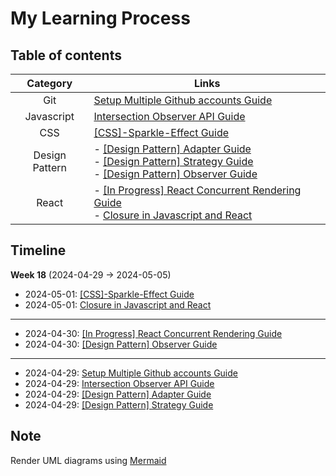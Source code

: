 # My Learning Process

## Table of contents
| Category | Links |
| :--------: | ------- |
| Git | [Setup Multiple Github accounts Guide](https://github.com/DinhSonHai/Learning/blob/main/2024-Week-18/Setup-multiple-github-accounts.md) |
| Javascript  | [Intersection Observer API Guide](https://github.com/DinhSonHai/Learning/blob/main/2024-Week-18/Intersection-Observer-API.md) |
| CSS  | [[CSS]-Sparkle-Effect Guide](https://github.com/DinhSonHai/Learning/blob/main/2024-Week-18/[CSS]-Sparkle-Effect.md) |
| Design Pattern  | - [[Design Pattern] Adapter Guide](https://github.com/DinhSonHai/Learning/blob/main/2024-Week-18/[Design-Pattern]-Adapter.md)<br />- [[Design Pattern] Strategy Guide](https://github.com/DinhSonHai/Learning/blob/main/2024-Week-18/[Design-Pattern]-Strategy.md)<br />- [[Design Pattern] Observer Guide](https://github.com/DinhSonHai/Learning/blob/main/2024-Week-18/[Design-Pattern]-Observer.md) |
| React | - [[In Progress] React Concurrent Rendering Guide](https://github.com/DinhSonHai/Learning/blob/main/2024-Week-18/React-Concurrent-Rendering.md)<br />- [Closure in Javascript and React](https://github.com/DinhSonHai/Learning/blob/main/2024-Week-18/Closure-In-Javascript-And-React.md) |

## Timeline
**Week 18** (2024-04-29 -> 2024-05-05)
- 2024-05-01: [[CSS]-Sparkle-Effect Guide](https://github.com/DinhSonHai/Learning/blob/main/2024-Week-18/[CSS]-Sparkle-Effect.md)
- 2024-05-01: [Closure in Javascript and React](https://github.com/DinhSonHai/Learning/blob/main/2024-Week-18/Closure-In-Javascript-And-React.md)
---
- 2024-04-30: [[In Progress] React Concurrent Rendering Guide](https://github.com/DinhSonHai/Learning/blob/main/2024-Week-18/React-Concurrent-Rendering.md)
- 2024-04-30: [[Design Pattern] Observer Guide](https://github.com/DinhSonHai/Learning/blob/main/2024-Week-18/[Design-Pattern]-Observer.md)
---
- 2024-04-29: [Setup Multiple Github accounts Guide](https://github.com/DinhSonHai/Learning/blob/main/2024-Week-18/Setup-multiple-github-accounts.md)
- 2024-04-29: [Intersection Observer API Guide](https://github.com/DinhSonHai/Learning/blob/main/2024-Week-18/Intersection-Observer-API.md)
- 2024-04-29: [[Design Pattern] Adapter Guide](https://github.com/DinhSonHai/Learning/blob/main/2024-Week-18/[Design-Pattern]-Adapter.md)
- 2024-04-29: [[Design Pattern] Strategy Guide](https://github.com/DinhSonHai/Learning/blob/main/2024-Week-18/[Design-Pattern]-Strategy.md)

## Note
Render UML diagrams using [Mermaid](https://mermaidjs.github.io/)
